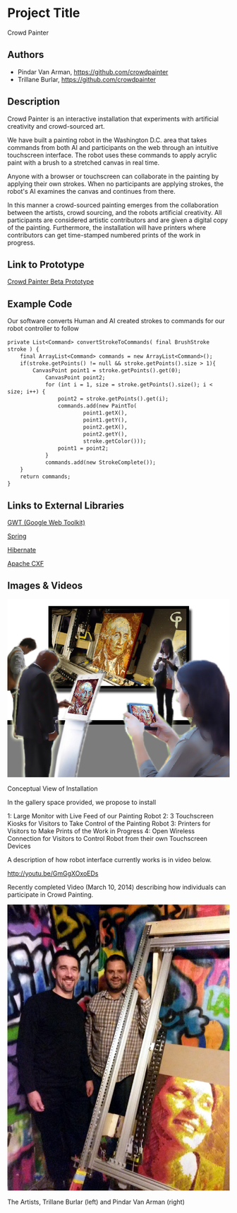 # Project Title
Crowd Painter

## Authors
- Pindar Van Arman, https://github.com/crowdpainter
- Trillane Burlar, https://github.com/crowdpainter

## Description

Crowd Painter is an interactive installation that experiments with artificial creativity and crowd-sourced art.

We have built a painting robot in the Washington D.C. area that takes commands from both AI and participants on the web through an intuitive touchscreen interface. The robot uses these commands to apply acrylic paint with a brush to a stretched canvas in real time.

Anyone with a browser or touchscreen can collaborate in the painting by applying their own strokes. When no participants are applying strokes, the robot's AI examines the canvas and continues from there.  

In this manner a crowd-sourced painting emerges from the collaboration between the artists, crowd sourcing, and the robots artificial creativity. All participants are considered artistic contributors and are given a digital copy of the painting. Furthermore, the installation will have printers where contributors can get time-stamped numbered prints of the work in progress.


## Link to Prototype
[Crowd Painter Beta Prototype](http://www.crowdpainter.com "Crowd Beta Painter Prototype")


## Example Code
Our software converts Human and AI created strokes to commands for our robot controller to follow
```
private List<Command> convertStrokeToCommands( final BrushStroke stroke ) {
	final ArrayList<Command> commands = new ArrayList<Command>();
	if(stroke.getPoints() != null && stroke.getPoints().size > 1){
	 	CanvasPoint point1 = stroke.getPoints().get(0);
        	CanvasPoint point2;
        	for (int i = 1, size = stroke.getPoints().size(); i < size; i++) {
           	    point2 = stroke.getPoints().get(i);
	            commands.add(new PaintTo(
                    	point1.getX(),
                    	point1.getY(),
                    	point2.getX(),
                    	point2.getY(),
                    	stroke.getColor()));
	            point1 = point2;
        	}
	        commands.add(new StrokeComplete());
	}
	return commands;
}
```
## Links to External Libraries

[GWT (Google Web Toolkit)](http://www.gwtproject.org/ "GWT (Google Web Toolkit)") 

[Spring](http://spring.io/ "Spring")

[Hibernate](http://hibernate.org/ "Hibernate")

[Apache CXF](cxf.apache.org/ "Apache CXF")

## Images & Videos

![installation](project_images/FrontView.jpg?raw=true "installation")

Conceptual View of Installation

In the gallery space provided, we propose to install

1: Large Monitor with Live Feed of our Painting Robot
2: 3 Touchscreen Kiosks for Visitors to Take Control of the Painting Robot
3: Printers for Visitors to Make Prints of the Work in Progress 
4: Open Wireless Connection for Visitors to Control Robot from their own Touchscreen Devices

A description of how robot interface currently works is in video below.

http://youtu.be/GmGgXOxoEDs

Recently completed Video (March 10, 2014) describing how individuals can participate in Crowd Painting.

![artists](project_images/pindartrillane.jpg?raw=true "artists")

The Artists, Trillane Burlar (left) and Pindar Van Arman (right)

